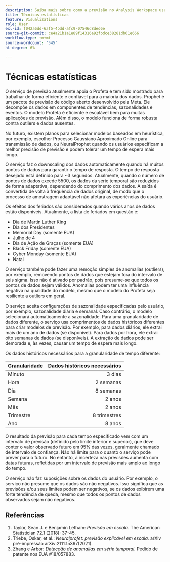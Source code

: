 ```yaml
---
description: Saiba mais sobre como a previsão no Analysis Workspace usa uma série de técnicas estatísticas avançadas para determinar valores de previsão.
title: Técnicas estatísticas
feature: Visualizations
role: User
exl-id: f042a6dd-6af5-4bdd-afc9-07546d8ded6e
source-git-commit: ce4a21b1a1e89f14316a92fbdce38281db61e666
workflow-type: tm+mt
source-wordcount: '545'
ht-degree: 6%

---
```


# Técnicas estatísticas

O serviço de previsão atualmente apoia o Profeta e tem sido mostrado para trabalhar de forma eficiente e confiável para a maioria dos dados. Prophet é um pacote de previsão de código aberto desenvolvido pela Meta. Ele decompõe os dados em componentes de tendências, sazonalidades e eventos. O modelo Profeta é eficiente e escalável bem para muitas aplicações de previsão. Além disso, o modelo funciona de forma robusta contra outliers e dados ausentes.

No futuro, existem planos para selecionar modelos baseados em heurística, por exemplo, escolher Processo Gaussiano Aproximado Online para transmissão de dados, ou NeuralProphet quando os usuários especificam a melhor precisão de previsão e podem tolerar um tempo de espera mais longo.

O serviço faz o downscaling dos dados automaticamente quando há muitos pontos de dados para garantir o tempo de resposta. O tempo de resposta desejado está definido para ~3 segundos. Atualmente, quando o número de pontos de dados excede 5500, os dados da série temporal são reduzidos de forma adaptativa, dependendo do comprimento dos dados. A saída é convertida de volta à frequência de dados original, de modo que o processo de amostragem adaptável não afetará as experiências do usuário.

Os efeitos dos feriados são considerados quando vários anos de dados estão disponíveis. Atualmente, a lista de feriados em questão é:

* Dia de Martin Luther King
* Dia dos Presidentes
* Memorial Day (somente EUA)
* Julho de 4
* Dia de Ação de Graças (somente EUA)
* Black Friday (somente EUA)
* Cyber Monday (somente EUA)
* Natal

O serviço também pode fazer uma remoção simples de anomalias (outliers), por exemplo, removendo pontos de dados que estejam fora do intervalo de seis sigma. Isso não é ativado por padrão, pois presume-se que todos os pontos de dados sejam válidos. Anomalias podem ter uma influência negativa na qualidade do modelo, mesmo que o modelo do Profeta seja resiliente a outliers em geral.

O serviço aceita configurações de sazonalidade especificadas pelo usuário, por exemplo, sazonalidade diária e semanal. Caso contrário, o modelo selecionará automaticamente a sazonalidade. Para uma granularidade de dados diferente, o serviço usa comprimentos de dados históricos diferentes para criar modelos de previsão. Por exemplo, para dados diários, ele extrai mais de um ano de dados (se disponível). Para dados por hora, ele extrai oito semanas de dados (se disponíveis). A extração de dados pode ser demorada e, às vezes, causar um tempo de espera mais longo.

Os dados históricos necessários para a granularidade de tempo diferente:

| Granularidade | Dados históricos necessários |
|---|--:|
| Minuto | 3 dias |
| Hora | 2 semanas |
| Dia | 8 semanas |
| Semana | 2 anos |
| Mês | 2 anos |
| Trimestre | 8 trimestres |
| Ano | 8 anos |


O resultado da previsão para cada tempo especificado vem com um intervalo de previsão (definido pelo limite inferior e superior), que deve conter o valor observado futuro em 95% das vezes, geralmente chamado de intervalo de confiança. Não há limite para o quanto o serviço pode prever para o futuro. No entanto, a incerteza nas previsões aumenta com datas futuras, refletidas por um intervalo de previsão mais amplo ao longo do tempo.

O serviço não faz suposições sobre os dados do usuário. Por exemplo, o serviço não presume que os dados são não negativos. Isso significa que as previsões e/ou seus limites podem ser negativos, se os dados exibirem uma forte tendência de queda, mesmo que todos os pontos de dados observados sejam não negativos.


## Referências

1. Taylor, Sean J. e Benjamin Letham: *Previsão em escala.* The American Statistician 72.1 (2018): 37-45.
1. Triebe, Oskar, et al.: *Neuralprofet: previsão explicável em escala.* arXiv pré-impressão arXiv:2111.15397(2021).
1. Zhang e Arbor: *Detecção de anomalias em série temporal.* Pedido de patente nos EUA #18/057883.
